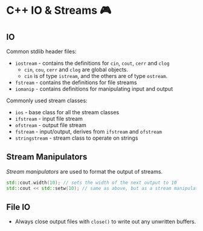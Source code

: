 # C++ IO & Streams 🎮

## IO

Common stdlib header files:

- `iostream` - contains the definitions for `cin`, `cout`, `cerr` and `clog`
  - `cin`, `cou`, `cerr` and `clog` are global objects.
  - `cin` is of type `istream`, and the others are of type `ostream`.
- `fstream` - contains the definitions for file streams
- `iomanip` - contains definitions for manipulating input and output

Commonly used stream classes:

- `ios` - base class for all the stream classes
- `ifstream` - input file stream
- `ofstream` - output file stream
- `fstream` - input/output, derives from `ifstream` and `ofstream`
- `stringstream` - stream class to operate on strings

## Stream Manipulators

_Stream manipulators_ are used to format the output of streams.

```cpp
std::cout.width(10); // sets the width of the next output to 10
std::cout << std::setw(10); // same as above, but as a stream manipulator
```

## File IO

- Always close output files with `close()` to write out any unwritten buffers.
